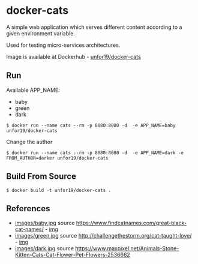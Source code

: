 # docker-cats

A simple web application which serves different content according to a given environment variable.

Used for testing micro-services architectures.

Image is available at Dockerhub - [unfor19/docker-cats](https://hub.docker.com/r/unfor19/docker-cats)

## Run

Available APP_NAME:

- baby
- green
- dark

```
$ docker run --name cats --rm -p 8080:8080 -d  -e APP_NAME=baby unfor19/docker-cats
```

Change the author

```
$ docker run --name cats --rm -p 8080:8080 -d  -e APP_NAME=dark -e FROM_AUTHOR=darker unfor19/docker-cats
```

## Build From Source

```
$ docker build -t unfor19/docker-cats .
```

## References

- [images/baby.jpg](./images/baby.jpg) source https://www.findcatnames.com/great-black-cat-names/ - [img](https://t9b8t3v6.rocketcdn.me/wp-content/uploads/2014/10/black-cat-and-moon.jpg)
- [images/green.jpg](./images/green.jpg) source http://challengethestorm.org/cat-taught-love/ - [img](http://challengethestorm.org/wp-content/uploads/2017/03/cat-2083492_700x426.jpg)
- [images/dark.jpg](./images/dark.jpg) source https://www.maxpixel.net/Animals-Stone-Kitten-Cats-Cat-Flower-Pet-Flowers-2536662
